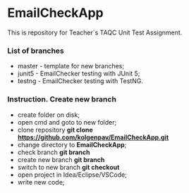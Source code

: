 # EmailCheckApp

 This is repository for Teacher`s TAQC
 Unit Test Assignment.

### List of branches

- master - template for new branches;
- junit5 - EmailChecker testing with JUnit 5;
- testng - EmailChecker testing with TestNG.

### Instruction. Create new branch

- create folder on disk;
- open cmd and goto to new folder;
- clone repository **git clone https://github.com/kolgenpav/EmailCheckApp.git**
- change directory to **EmailCheckApp**;
- check branch **git branch**
- create new branch **git branch <NAME>**
- switch to new branch **git checkout <NAME>**
- open project in Idea/Eclipse/VSCode;
- write new code;
